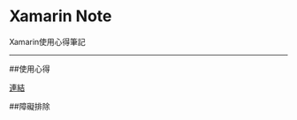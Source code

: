 # Xamarin Note
Xamarin使用心得筆記

----------

##使用心得

[連結](https://github.com/iamso1/XamarinNote/blob/master/test)

##障礙排除
